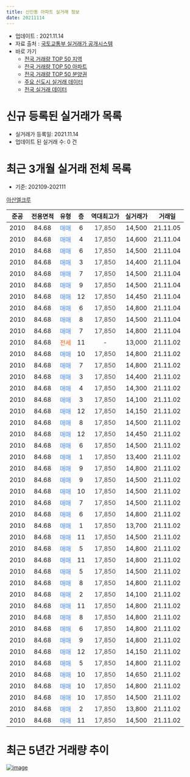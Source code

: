 ```yaml
---
title: 신인동 아파트 실거래 정보
date: 20211114
---
```


* 업데이트 : 2021.11.14
* 자료 출처 : [국토교통부 실거래가 공개시스템](http://rt.molit.go.kr)
* 바로 가기
    * [전국 거래량 TOP 50 지역](https://apt-info.github.io/apt-trade-info/tr)
    * [전국 거래량 TOP 50 아파트](https://apt-info.github.io/apt-trade-info/ta)
    * [전국 거래량 TOP 50 분양권](https://apt-info.github.io/apt-trade-info/tb)
    * [주요 신도시 실거래 데이터](https://apt-info.github.io/apt-trade-info/newtown)
    * [전국 실거래 데이터](https://apt-info.github.io/apt-trade-info/all)



<script async src="https://pagead2.googlesyndication.com/pagead/js/adsbygoogle.js"></script>
<!-- 기본광고 -->
<ins class="adsbygoogle"
     style="display:block"
     data-ad-client="ca-pub-1142216861245946"
     data-ad-slot="4805727019"
     data-ad-format="auto"
     data-full-width-responsive="true"></ins>
<script>
     (adsbygoogle = window.adsbygoogle || []).push({});
</script>


# 신규 등록된 실거래가 목록

* 실거래가 등록일: 2021.11.14
* 업데이트 된 실거래 수: 0 건




<script async src="https://pagead2.googlesyndication.com/pagead/js/adsbygoogle.js"></script>
<!-- 기본광고 -->
<ins class="adsbygoogle"
     style="display:block"
     data-ad-client="ca-pub-1142216861245946"
     data-ad-slot="4805727019"
     data-ad-format="auto"
     data-full-width-responsive="true"></ins>
<script>
     (adsbygoogle = window.adsbygoogle || []).push({});
</script>


# 최근 3개월 실거래 전체 목록
* 기준: 202109-202111


[아산엘크루](https://search.naver.com/search.naver?query=%EC%95%84%EC%82%B0%EC%97%98%ED%81%AC%EB%A3%A8)

|준공|전용면적|유형|층|역대최고가|실거래가|거래일|
|:---:|:---:|:---:|:---:|:---:|:---:|:---:|
|2010|84.68|<span style="color:#4285F3">매매</span>|6|<span style="color:#444444">17,850</span>|14,500|21.11.05|
|2010|84.68|<span style="color:#4285F3">매매</span>|4|<span style="color:#444444">17,850</span>|14,600|21.11.04|
|2010|84.68|<span style="color:#4285F3">매매</span>|6|<span style="color:#444444">17,850</span>|14,500|21.11.04|
|2010|84.68|<span style="color:#4285F3">매매</span>|3|<span style="color:#444444">17,850</span>|14,400|21.11.04|
|2010|84.68|<span style="color:#4285F3">매매</span>|7|<span style="color:#444444">17,850</span>|14,500|21.11.04|
|2010|84.68|<span style="color:#4285F3">매매</span>|9|<span style="color:#444444">17,850</span>|14,500|21.11.04|
|2010|84.68|<span style="color:#4285F3">매매</span>|12|<span style="color:#444444">17,850</span>|14,450|21.11.04|
|2010|84.68|<span style="color:#4285F3">매매</span>|6|<span style="color:#444444">17,850</span>|14,800|21.11.04|
|2010|84.68|<span style="color:#4285F3">매매</span>|8|<span style="color:#444444">17,850</span>|14,500|21.11.04|
|2010|84.68|<span style="color:#4285F3">매매</span>|7|<span style="color:#444444">17,850</span>|14,800|21.11.04|
|2010|84.68|<span style="color:#FF5A00">전세</span>|11|<span style="color:#444444">-</span>|13,000|21.11.02|
|2010|84.68|<span style="color:#4285F3">매매</span>|10|<span style="color:#444444">17,850</span>|14,800|21.11.02|
|2010|84.68|<span style="color:#4285F3">매매</span>|7|<span style="color:#444444">17,850</span>|14,800|21.11.02|
|2010|84.68|<span style="color:#4285F3">매매</span>|3|<span style="color:#444444">17,850</span>|14,400|21.11.02|
|2010|84.68|<span style="color:#4285F3">매매</span>|4|<span style="color:#444444">17,850</span>|14,300|21.11.02|
|2010|84.68|<span style="color:#4285F3">매매</span>|3|<span style="color:#444444">17,850</span>|14,100|21.11.02|
|2010|84.68|<span style="color:#4285F3">매매</span>|12|<span style="color:#444444">17,850</span>|14,150|21.11.02|
|2010|84.68|<span style="color:#4285F3">매매</span>|8|<span style="color:#444444">17,850</span>|14,500|21.11.02|
|2010|84.68|<span style="color:#4285F3">매매</span>|12|<span style="color:#444444">17,850</span>|14,450|21.11.02|
|2010|84.68|<span style="color:#4285F3">매매</span>|6|<span style="color:#444444">17,850</span>|14,500|21.11.02|
|2010|84.68|<span style="color:#4285F3">매매</span>|1|<span style="color:#444444">17,850</span>|13,400|21.11.02|
|2010|84.68|<span style="color:#4285F3">매매</span>|9|<span style="color:#444444">17,850</span>|14,800|21.11.02|
|2010|84.68|<span style="color:#4285F3">매매</span>|9|<span style="color:#444444">17,850</span>|14,500|21.11.02|
|2010|84.68|<span style="color:#4285F3">매매</span>|10|<span style="color:#444444">17,850</span>|14,500|21.11.02|
|2010|84.68|<span style="color:#4285F3">매매</span>|7|<span style="color:#444444">17,850</span>|14,500|21.11.02|
|2010|84.68|<span style="color:#4285F3">매매</span>|6|<span style="color:#444444">17,850</span>|14,800|21.11.02|
|2010|84.68|<span style="color:#4285F3">매매</span>|1|<span style="color:#444444">17,850</span>|13,700|21.11.02|
|2010|84.68|<span style="color:#4285F3">매매</span>|11|<span style="color:#444444">17,850</span>|14,500|21.11.02|
|2010|84.68|<span style="color:#4285F3">매매</span>|5|<span style="color:#444444">17,850</span>|14,800|21.11.02|
|2010|84.68|<span style="color:#4285F3">매매</span>|11|<span style="color:#444444">17,850</span>|14,800|21.11.02|
|2010|84.68|<span style="color:#4285F3">매매</span>|5|<span style="color:#444444">17,850</span>|14,500|21.11.02|
|2010|84.68|<span style="color:#4285F3">매매</span>|8|<span style="color:#444444">17,850</span>|14,800|21.11.02|
|2010|84.68|<span style="color:#4285F3">매매</span>|2|<span style="color:#444444">17,850</span>|14,100|21.11.02|
|2010|84.68|<span style="color:#4285F3">매매</span>|11|<span style="color:#444444">17,850</span>|14,800|21.11.02|
|2010|84.68|<span style="color:#4285F3">매매</span>|8|<span style="color:#444444">17,850</span>|14,800|21.11.02|
|2010|84.68|<span style="color:#4285F3">매매</span>|6|<span style="color:#444444">17,850</span>|14,800|21.11.02|
|2010|84.68|<span style="color:#4285F3">매매</span>|9|<span style="color:#444444">17,850</span>|14,800|21.11.02|
|2010|84.68|<span style="color:#4285F3">매매</span>|12|<span style="color:#444444">17,850</span>|14,150|21.11.02|
|2010|84.68|<span style="color:#4285F3">매매</span>|5|<span style="color:#444444">17,850</span>|14,800|21.11.02|
|2010|84.68|<span style="color:#4285F3">매매</span>|10|<span style="color:#444444">17,850</span>|14,650|21.11.02|
|2010|84.68|<span style="color:#4285F3">매매</span>|10|<span style="color:#444444">17,850</span>|14,800|21.11.02|
|2010|84.68|<span style="color:#4285F3">매매</span>|10|<span style="color:#444444">17,850</span>|14,500|21.11.02|
|2010|84.68|<span style="color:#4285F3">매매</span>|2|<span style="color:#444444">17,850</span>|13,800|21.11.02|
|2010|84.68|<span style="color:#4285F3">매매</span>|11|<span style="color:#444444">17,850</span>|14,500|21.11.02|



<script async src="https://pagead2.googlesyndication.com/pagead/js/adsbygoogle.js"></script>
<!-- 기본광고 -->
<ins class="adsbygoogle"
     style="display:block"
     data-ad-client="ca-pub-1142216861245946"
     data-ad-slot="4805727019"
     data-ad-format="auto"
     data-full-width-responsive="true"></ins>
<script>
     (adsbygoogle = window.adsbygoogle || []).push({});
</script>


# 최근 5년간 거래량 추이


<div style="width:100%;">
    <canvas id="deal_progress" height="200"></canvas>
</div>

<script>
new Chart(document.getElementById("deal_progress"), {
    type: 'line',
    data: {
        labels: ['16.01','16.02','16.05','16.06','16.07','16.08','16.09','16.12','17.01','17.06','17.07','17.08','17.09','17.10','17.11','17.12','18.02','18.03','18.05','18.06','18.08','18.09','18.12','19.01','19.03','19.06','19.07','19.08','19.09','19.10','19.11','19.12','20.02','20.05','20.06','20.07','20.08','20.09','21.01','21.03','21.11'],
        datasets: [{
            label: '매매/분양권',
            data: [0,0,0,0,0,0,2,0,0,0,0,0,0,0,0,0,0,1,1,0,0,0,0,0,0,0,0,0,0,0,0,0,0,0,0,0,0,0,0,0,43],
            borderColor: "rgba(66, 133, 243, 1)",
            backgroundColor: "rgba(66, 133, 243, 0.05)",
            borderWidth: 1,
            pointRadius: 0,
            fill: false,
            lineTension: 0
        },{
            label: '전/월세',
            data: [3,3,1,1,1,4,1,2,3,3,2,2,9,9,17,8,3,0,1,1,1,5,1,2,1,2,2,1,7,6,19,8,1,1,1,1,1,3,2,1,1],
            borderColor: "rgba(255, 90, 0, 1)",
            backgroundColor: "rgba(255, 90, 0, 0.05)",
            borderWidth: 1,
            pointRadius: 0,
            fill: false,
            lineTension: 0
        },{
            label: '합계',
            data: [3,3,1,1,1,4,3,2,3,3,2,2,9,9,17,8,3,1,2,1,1,5,1,2,1,2,2,1,7,6,19,8,1,1,1,1,1,3,2,1,44],
            borderColor: "rgba(0, 0, 0, 1)",
            backgroundColor: "rgba(0, 0, 0, 0.03)",
            borderWidth: 0.1,
            pointRadius: 0,
            fill: true,
            lineTension: 0
        }
        ]
    },
    options: {
        responsive: true,
        title: {
            display: false
        },
        tooltips: {
            mode: 'index',
            intersect: false
        },
        hover: {
            mode: 'nearest',
            intersect: true
        },
        scales: {
            xAxes: [{
                display: true,
                scaleLabel: {
                    display: true,
                    labelString: '년/월'
                }
            }],
            yAxes: [{
                display: true,
                ticks: {
                    suggestedMin: 0,
                },
                scaleLabel: {
                    display: true,
                    labelString: '실거래 수'
                }
            }]
        }
    }
});

</script>


[![image](https://apt-info.github.io/images/2020-01-03-apt-trade-info/1024x500.png)](https://play.google.com/store/apps/details?id=com.aptinfo.apttradeinfo)


